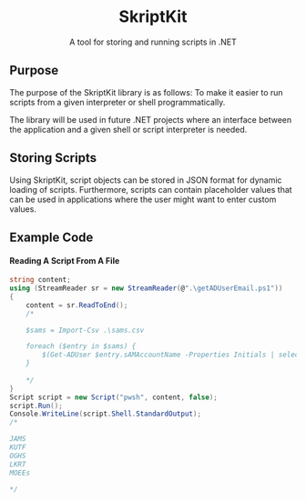 <h1 style="text-align:center">SkriptKit</h1>

<p style="text-align:center">A tool for storing and running scripts in .NET</p>

## Purpose

The purpose of the SkriptKit library is as follows: To make it easier to run scripts from a given interpreter or shell programmatically.

The library will be used in future .NET projects where an interface between the application and a given shell or script interpreter is needed.

## Storing Scripts

Using SkriptKit, script objects can be stored in JSON format for dynamic loading of scripts. Furthermore, scripts can contain placeholder values that can be used in applications where the user might want to enter custom values.

## Example Code

#### Reading A Script From A File
```cs
string content;
using (StreamReader sr = new StreamReader(@".\getADUserEmail.ps1"))
{
    content = sr.ReadToEnd();
    /*

    $sams = Import-Csv .\sams.csv

    foreach ($entry in $sams) {
        $(Get-ADUser $entry.sAMAccountName -Properties Initials | select -ExpandProperty initials) | out-host
    }
    
    */
}
Script script = new Script("pwsh", content, false);
script.Run();
Console.WriteLine(script.Shell.StandardOutput);
/*

JAMS
KUTF
OGHS
LKRT
MOEEs

*/
```